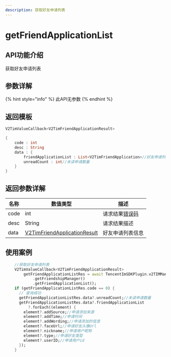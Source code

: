 ```yaml
---
description: 获取好友申请列表
---
```


# getFriendApplicationList

## API功能介绍

获取好友申请列表

## 参数详解

{% hint style="info" %}
此API无参数
{% endhint %}

## 返回模板

```dart
V2TimValueCallback<V2TimFriendApplicationResult>

{
    code : int
    desc : String
    data : {
        friendApplicationList : List<V2TimFriendApplication>//好友申请列表
        unreadCount : int//未读申请数量
    }
}
```

## 返回参数详解

| 名称   | 数值类型                                                                                  | 描述                                                             |
| ---- | ------------------------------------------------------------------------------------- | -------------------------------------------------------------- |
| code | int                                                                                   | 请求结果[错误码](https://cloud.tencent.com/document/product/269/1671) |
| desc | String                                                                                | 请求结果描述                                                         |
| data | [V2TimFriendApplicationResult](../guan-jian-lei/user/v2timfriendapplicationresult.md) | 好友申请列表信息                                                       |

## 使用案例  &#x20;

```dart
    //获取好友申请列表
    V2TimValueCallback<V2TimFriendApplicationResult>
        getFriendApplicationListRes = await TencentImSDKPlugin.v2TIMManager
            .getFriendshipManager()
            .getFriendApplicationList();
    if (getFriendApplicationListRes.code == 0) {
      // 查询成功
      getFriendApplicationListRes.data?.unreadCount;//未读申请数量
      getFriendApplicationListRes.data?.friendApplicationList
          ?.forEach((element) {
        element?.addSource;//申请添加来源
        element?.addTime;//申请时间
        element?.addWording;//申请添加的信息
        element?.faceUrl;//申请好友头像Url
        element?.nickname;//申请用户昵称
        element?.type;//申请好友类型
        element?.userID;//申请用户id
      });
    }
```
